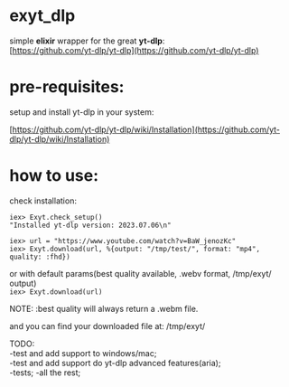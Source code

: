 # exyt_dlp

simple **elixir** wrapper for the great **yt-dlp**:  
[https://github.com/yt-dlp/yt-dlp](https://github.com/yt-dlp/yt-dlp)

# pre-requisites:  

setup and install yt-dlp in your system:
  
[https://github.com/yt-dlp/yt-dlp/wiki/Installation](https://github.com/yt-dlp/yt-dlp/wiki/Installation)


# how to use:  
  
check installation: 
 
`iex> Exyt.check_setup()`  
`"Installed yt-dlp version: 2023.07.06\n"`  

`iex> url = "https://www.youtube.com/watch?v=BaW_jenozKc"`  
`iex> Exyt.download(url, %{output: "/tmp/test/", format: "mp4", quality: :fhd})`  

or with default params(best quality available, .webv format, /tmp/exyt/ output)  
`iex> Exyt.download(url)`  

 NOTE: :best quality will always return a .webm file.

and you can find your downloaded file at: /tmp/exyt/

TODO:  
-test and add support to windows/mac;  
-test and add support do yt-dlp advanced features(aria);  
-tests;
-all the rest;
